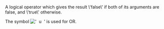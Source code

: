A logical operator which gives the result \\'false\\' if both of its
arguments are false, and \\'true\\' otherwise.

The symbol !['  u  '](../dictionary/equation_images/3519.1..png) is used
for OR.
